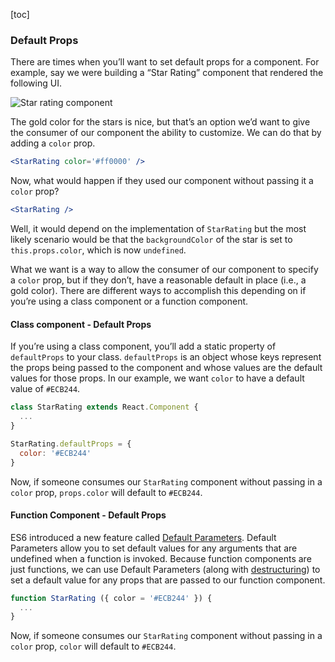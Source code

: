 [toc]

### Default Props

There are times when you’ll want to set default props for a component. For example, say we were building a “Star Rating” component that rendered the following UI.

![Star rating component](https://user-images.githubusercontent.com/2933430/55055571-02101380-5029-11e9-83c3-472690679755.png)

The gold color for the stars is nice, but that’s an option we’d want to give the consumer of our component the ability to customize. We can do that by adding a `color` prop.

```jsx
<StarRating color='#ff0000' />
```

Now, what would happen if they used our component without passing it a `color` prop?

```jsx
<StarRating />
```

Well, it would depend on the implementation of `StarRating` but the most likely scenario would be that the `backgroundColor` of the star is set to `this.props.color`, which is now `undefined`.

What we want is a way to allow the consumer of our component to specify a `color` prop, but if they don’t, have a reasonable default in place (i.e., a gold color). There are different ways to accomplish this depending on if you’re using a class component or a function component.

#### Class component - Default Props

If you’re using a class component, you’ll add a static property of `defaultProps` to your class. `defaultProps` is an object whose keys represent the props being passed to the component and whose values are the default values for those props. In our example, we want `color` to have a default value of `#ECB244`.

```js
class StarRating extends React.Component {
  ...
}

StarRating.defaultProps = {
  color: '#ECB244'
}
```

Now, if someone consumes our `StarRating` component without passing in a `color` prop, `props.color` will default to `#ECB244`.

#### Function Component - Default Props

ES6 introduced a new feature called [Default Parameters](https://tylermcginnis.com/default-parameters/). Default Parameters allow you to set default values for any arguments that are undefined when a function is invoked. Because function components are just functions, we can use Default Parameters (along with [destructuring](https://tylermcginnis.com/object-array-destructuring/)) to set a default value for any props that are passed to our function component.

```js
function StarRating ({ color = '#ECB244' }) {
  ...
}
```

Now, if someone consumes our `StarRating` component without passing in a `color` prop, `color` will default to `#ECB244`.